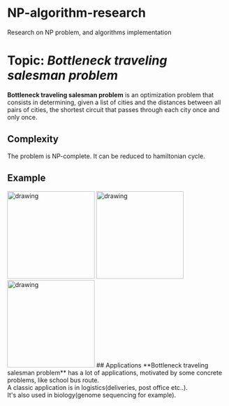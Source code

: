 # NP-algorithm-research
Research on NP problem, and algorithms implementation
# Topic: *Bottleneck traveling salesman problem*
**Bottleneck traveling salesman problem** is an optimization problem that consists in determining, given a list of cities and the distances between all pairs of cities, the shortest circuit that passes through each city once and only once.
## Complexity
The problem is NP-complete.
It can be reduced to hamiltonian cycle.
## Example
  <img src="https://upload.wikimedia.org/wikipedia/commons/1/19/Tsp_instance.png?uselang=fr" alt="drawing" width="200"/>
  <img src="https://upload.wikimedia.org/wikipedia/commons/thumb/2/26/Tsp_solution_debile.png/185px-Tsp_solution_debile.png" alt="drawing" width="200"/>
  <img src="https://upload.wikimedia.org/wikipedia/commons/thumb/4/44/Tsp_opt.png/186px-Tsp_opt.png" alt="drawing" width="200"/>
## Applications
**Bottleneck traveling salesman problem** has a lot of applications, motivated by some concrete problems, like school bus route.<br /> 
A classic application is in logistics(deliveries, post office etc..).<br /> 
It's also used in biology(genome sequencing for example).
